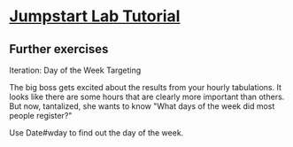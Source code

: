 # [Jumpstart Lab Tutorial](http://tutorials.jumpstartlab.com/projects/eventmanager.html)

## Further exercises
Iteration: Day of the Week Targeting

The big boss gets excited about the results from your hourly tabulations. It looks like there are some hours that are clearly more important than others. But now, tantalized, she wants to know "What days of the week did most people register?"

Use Date#wday to find out the day of the week.
